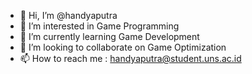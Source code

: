 - 👋 Hi, I’m @handyaputra
- 👀 I’m interested in Game Programming
- 🌱 I’m currently learning Game Development
- 💞️ I’m looking to collaborate on Game Optimization
- 📫 How to reach me : handyaputra@student.uns.ac.id

<!---
handyaputra/handyaputra is a ✨ special ✨ repository because its `README.md` (this file) appears on your GitHub profile.
You can click the Preview link to take a look at your changes.
--->
